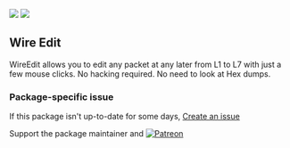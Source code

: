 [![](https://img.shields.io/chocolatey/v/wireedit?color=green&label=wireedit)](https://chocolatey.org/packages/wireedit) [![](https://img.shields.io/chocolatey/dt/wireedit)](https://chocolatey.org/packages/wireedit)

## Wire Edit
WireEdit allows you to edit any packet at any later from L1 to L7 with just a few mouse 
clicks. No hacking required. No need to look at Hex dumps.

### Package-specific issue
If this package isn't up-to-date for some days, [Create an issue](https://github.com/tunisiano187/Chocolatey-packages/issues/new/choose)

Support the package maintainer and [![Patreon](https://cdn.jsdelivr.net/gh/tunisiano187/Chocolatey-packages@d15c4e19c709e7148588d4523ffc6dd3cd3c7e5e/icons/patreon.png)](https://www.patreon.com/tunisiano)
